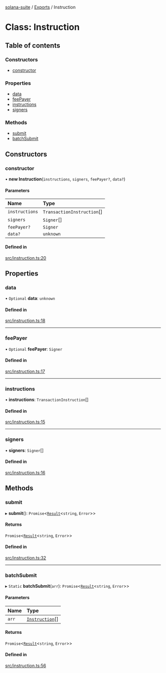 [solana-suite](../README.md) / [Exports](../modules.md) / Instruction

# Class: Instruction

## Table of contents

### Constructors

- [constructor](Instruction.md#constructor)

### Properties

- [data](Instruction.md#data)
- [feePayer](Instruction.md#feepayer)
- [instructions](Instruction.md#instructions)
- [signers](Instruction.md#signers)

### Methods

- [submit](Instruction.md#submit)
- [batchSubmit](Instruction.md#batchsubmit)

## Constructors

### constructor

• **new Instruction**(`instructions`, `signers`, `feePayer?`, `data?`)

#### Parameters

| Name | Type |
| :------ | :------ |
| `instructions` | `TransactionInstruction`[] |
| `signers` | `Signer`[] |
| `feePayer?` | `Signer` |
| `data?` | `unknown` |

#### Defined in

[src/instruction.ts:20](https://github.com/fukaoi/solana-suite/blob/62f455f/src/instruction.ts#L20)

## Properties

### data

• `Optional` **data**: `unknown`

#### Defined in

[src/instruction.ts:18](https://github.com/fukaoi/solana-suite/blob/62f455f/src/instruction.ts#L18)

___

### feePayer

• `Optional` **feePayer**: `Signer`

#### Defined in

[src/instruction.ts:17](https://github.com/fukaoi/solana-suite/blob/62f455f/src/instruction.ts#L17)

___

### instructions

• **instructions**: `TransactionInstruction`[]

#### Defined in

[src/instruction.ts:15](https://github.com/fukaoi/solana-suite/blob/62f455f/src/instruction.ts#L15)

___

### signers

• **signers**: `Signer`[]

#### Defined in

[src/instruction.ts:16](https://github.com/fukaoi/solana-suite/blob/62f455f/src/instruction.ts#L16)

## Methods

### submit

▸ **submit**(): `Promise`<[`Result`](../modules.md#result)<`string`, `Error`\>\>

#### Returns

`Promise`<[`Result`](../modules.md#result)<`string`, `Error`\>\>

#### Defined in

[src/instruction.ts:32](https://github.com/fukaoi/solana-suite/blob/62f455f/src/instruction.ts#L32)

___

### batchSubmit

▸ `Static` **batchSubmit**(`arr`): `Promise`<[`Result`](../modules.md#result)<`string`, `Error`\>\>

#### Parameters

| Name | Type |
| :------ | :------ |
| `arr` | [`Instruction`](Instruction.md)[] |

#### Returns

`Promise`<[`Result`](../modules.md#result)<`string`, `Error`\>\>

#### Defined in

[src/instruction.ts:56](https://github.com/fukaoi/solana-suite/blob/62f455f/src/instruction.ts#L56)
